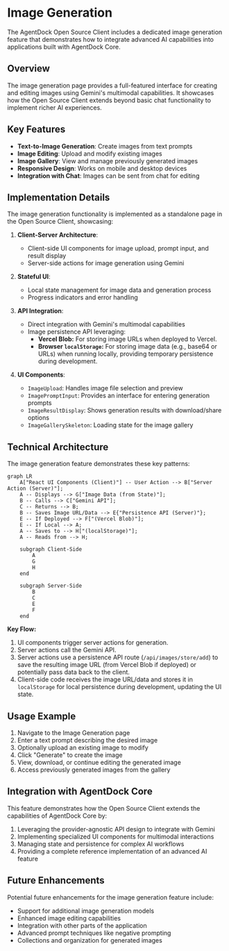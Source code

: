 # Image Generation

The AgentDock Open Source Client includes a dedicated image generation feature that demonstrates how to integrate advanced AI capabilities into applications built with AgentDock Core.

## Overview

The image generation page provides a full-featured interface for creating and editing images using Gemini's multimodal capabilities. It showcases how the Open Source Client extends beyond basic chat functionality to implement richer AI experiences.

## Key Features

- **Text-to-Image Generation**: Create images from text prompts
- **Image Editing**: Upload and modify existing images
- **Image Gallery**: View and manage previously generated images
- **Responsive Design**: Works on mobile and desktop devices
- **Integration with Chat**: Images can be sent from chat for editing

## Implementation Details

The image generation functionality is implemented as a standalone page in the Open Source Client, showcasing:

1. **Client-Server Architecture**:

   - Client-side UI components for image upload, prompt input, and result display
   - Server-side actions for image generation using Gemini

2. **Stateful UI**:

   - Local state management for image data and generation process
   - Progress indicators and error handling

3. **API Integration**:

   - Direct integration with Gemini's multimodal capabilities
   - Image persistence API leveraging:
     - **Vercel Blob:** For storing image URLs when deployed to Vercel.
     - **Browser `localStorage`:** For storing image data (e.g., base64 or URLs) when running locally, providing temporary persistence during development.

4. **UI Components**:
   - `ImageUpload`: Handles image file selection and preview
   - `ImagePromptInput`: Provides an interface for entering generation prompts
   - `ImageResultDisplay`: Shows generation results with download/share options
   - `ImageGallerySkeleton`: Loading state for the image gallery

## Technical Architecture

The image generation feature demonstrates these key patterns:

```mermaid
graph LR
    A["React UI Components (Client)"] -- User Action --> B["Server Action (Server)"];
    A -- Displays --> G["Image Data (from State)"];
    B -- Calls --> C["Gemini API"];
    C -- Returns --> B;
    B -- Saves Image URL/Data --> E{"Persistence API (Server)"};
    E -- If Deployed --> F["(Vercel Blob)"];
    E -- If Local --> A;
    A -- Saves to --> H["(localStorage)"];
    A -- Reads from --> H;

    subgraph Client-Side
        A
        G
        H
    end

    subgraph Server-Side
        B
        C
        E
        F
    end
```

**Key Flow:**

1. UI components trigger server actions for generation.
2. Server actions call the Gemini API.
3. Server actions use a persistence API route (`/api/images/store/add`) to save the resulting image URL (from Vercel Blob if deployed) or potentially pass data back to the client.
4. Client-side code receives the image URL/data and stores it in `localStorage` for local persistence during development, updating the UI state.

## Usage Example

1. Navigate to the Image Generation page
2. Enter a text prompt describing the desired image
3. Optionally upload an existing image to modify
4. Click "Generate" to create the image
5. View, download, or continue editing the generated image
6. Access previously generated images from the gallery

## Integration with AgentDock Core

This feature demonstrates how the Open Source Client extends the capabilities of AgentDock Core by:

1. Leveraging the provider-agnostic API design to integrate with Gemini
2. Implementing specialized UI components for multimodal interactions
3. Managing state and persistence for complex AI workflows
4. Providing a complete reference implementation of an advanced AI feature

## Future Enhancements

Potential future enhancements for the image generation feature include:

- Support for additional image generation models
- Enhanced image editing capabilities
- Integration with other parts of the application
- Advanced prompt techniques like negative prompting
- Collections and organization for generated images
